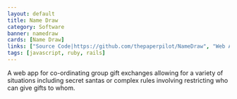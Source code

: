 ```yaml
---
layout: default
title: Name Draw
category: Software
banner: namedraw
cards: [Name Draw]
links: ["Source Code|https://github.com/thepaperpilot/NameDraw", "Web App|https://namedraw.tech"]
tags: [javascript, ruby, rails]
---
```

A web app for co-ordinating group gift exchanges allowing for a variety of situations including secret santas or complex rules involving restricting who can give gifts to whom. 

